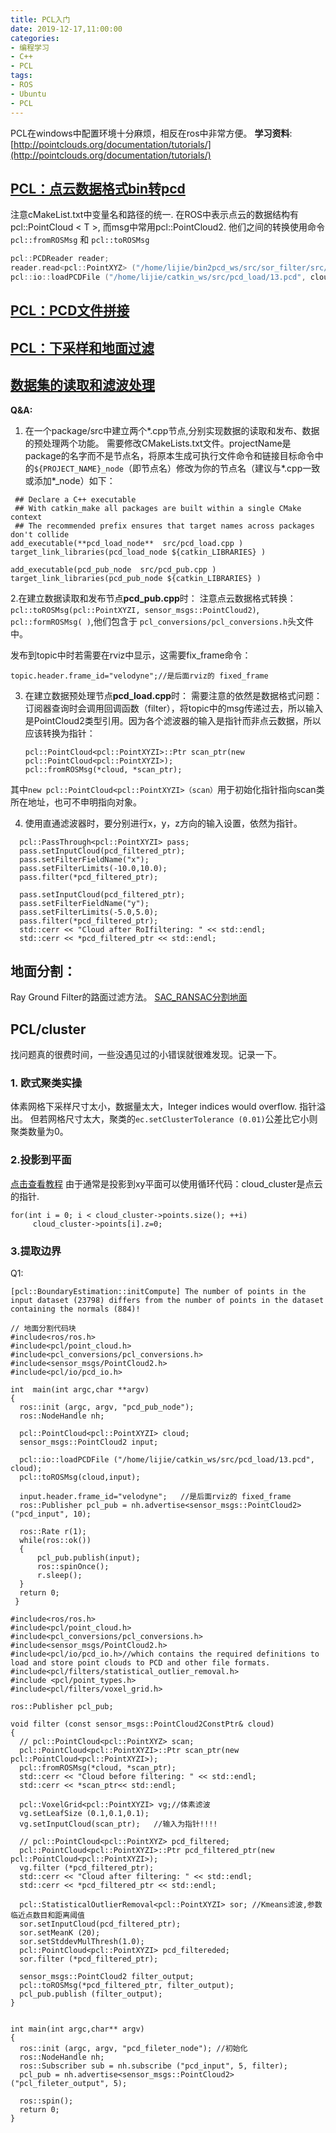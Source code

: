 ```yaml
---
title: PCL入门
date: 2019-12-17,11:00:00
categories: 
- 编程学习
- C++
- PCL
tags:
- ROS
- Ubuntu
- PCL
---
```


PCL在windows中配置环境十分麻烦，相反在ros中非常方便。
**学习资料**:
[http://pointclouds.org/documentation/tutorials/](http://pointclouds.org/documentation/tutorials/)

## [PCL：点云数据格式bin转pcd](https://blog.csdn.net/qq_40297851/article/details/85274563#commentBox)
注意cMakeList.txt中变量名和路径的统一. 在ROS中表示点云的数据结构有 pcl::PointCloud < T >, 而msg中常用pcl::PointCloud2. 他们之间的转换使用命令`pcl::fromROSMsg` 和 `pcl::toROSMsg`

```C++
pcl::PCDReader reader;
reader.read<pcl::PointXYZ> ("/home/lijie/bin2pcd_ws/src/sor_filter/src/table_scene_lms400.pcd", *cloud);
pcl::io::loadPCDFile ("/home/lijie/catkin_ws/src/pcd_load/13.pcd", cloud);
```

## [**PCL：PCD文件拼接**](https://blog.csdn.net/ethan_guo/article/details/80110023)

## [**PCL：下采样和地面过滤**](https://blog.csdn.net/AdamShan/article/details/82901295)
  
## [数据集的读取和滤波处理](https://www.cnblogs.com/li-yao7758258/p/6651326.html)

**Q&A:**  

1. 在一个package/src中建立两个*.cpp节点,分别实现数据的读取和发布、数据的预处理两个功能。
需要修改CMakeLists.txt文件。projectName是package的名字而不是节点名，将原本生成可执行文件命令和链接目标命令中的`${PROJECT_NAME}_node`（即节点名）修改为你的节点名（建议与*.cpp一致或添加*_node）如下：

```
 ## Declare a C++ executable
 ## With catkin_make all packages are built within a single CMake context
 ## The recommended prefix ensures that target names across packages don't collide
add_executable(**pcd_load_node**  src/pcd_load.cpp )
target_link_libraries(pcd_load_node ${catkin_LIBRARIES} )

add_executable(pcd_pub_node  src/pcd_pub.cpp )
target_link_libraries(pcd_pub_node ${catkin_LIBRARIES} )
```

2.在建立数据读取和发布节点**pcd_pub.cpp**时：
注意点云数据格式转换：`pcl::toROSMsg(pcl::PointXYZI, sensor_msgs::PointCloud2)`, `pcl::formROSMsg( )`,他们包含于				`pcl_conversions/pcl_conversions.h`头文件中。

发布到topic中时若需要在rviz中显示，这需要fix_frame命令：
```
topic.header.frame_id="velodyne";//是后面rviz的 fixed_frame
```

3. 在建立数据预处理节点**pcd_load.cpp**时：
需要注意的依然是数据格式问题：订阅器查询时会调用回调函数（filter），将topic中的msg传递过去，所以输入是PointCloud2类型引用。因为各个滤波器的输入是指针而非点云数据，所以应该转换为指针：
	
	```
	pcl::PointCloud<pcl::PointXYZI>::Ptr scan_ptr(new pcl::PointCloud<pcl::PointXYZI>);
	pcl::fromROSMsg(*cloud, *scan_ptr);
	```
其中`new pcl::PointCloud<pcl::PointXYZI>（scan）`用于初始化指针指向scan类所在地址，也可不申明指向对象。
		
4. 使用直通滤波器时，要分别进行x，y，z方向的输入设置，依然为指针。
```
  pcl::PassThrough<pcl::PointXYZI> pass;
  pass.setInputCloud(pcd_filtered_ptr);
  pass.setFilterFieldName("x");
  pass.setFilterLimits(-10.0,10.0);
  pass.filter(*pcd_filtered_ptr);

  pass.setInputCloud(pcd_filtered_ptr);
  pass.setFilterFieldName("y");
  pass.setFilterLimits(-5.0,5.0); 
  pass.filter(*pcd_filtered_ptr); 
  std::cerr << "Cloud after RoIfiltering: " << std::endl;
  std::cerr << *pcd_filtered_ptr << std::endl;
```

## 地面分割：
Ray Ground Filter的路面过滤方法。
[SAC_RANSAC分割地面](https://blog.csdn.net/HHH_go_/article/details/83148472)

## PCL/cluster
 找问题真的很费时间，一些没遇见过的小错误就很难发现。记录一下。
 ### 1. 欧式聚类实操
 体素网格下采样尺寸太小，数据量太大，Integer indices would overflow. 指针溢出。
 但若网格尺寸太大，聚类的`ec.setClusterTolerance (0.01)`公差比它小则聚类数量为0。
 ### 2.投影到平面
 [点击查看教程](http://pointclouds.org/documentation/tutorials/project_inliers.php#project-inliers)
 由于通常是投影到xy平面可以使用循环代码：cloud_cluster是点云的指针. 
 ````
 for(int i = 0; i < cloud_cluster->points.size(); ++i)
      cloud_cluster->points[i].z=0; 
````
### 3.提取边界
Q1:
````
[pcl::BoundaryEstimation::initCompute] The number of points in the input dataset (23798) differs from the number of points in the dataset containing the normals (884)!
````





```
// 地面分割代码块
#include<ros/ros.h>
#include<pcl/point_cloud.h>
#include<pcl_conversions/pcl_conversions.h>
#include<sensor_msgs/PointCloud2.h>
#include<pcl/io/pcd_io.h>

int  main(int argc,char **argv)
{
  ros::init (argc, argv, "pcd_pub_node"); 
  ros::NodeHandle nh;

  pcl::PointCloud<pcl::PointXYZI> cloud;
  sensor_msgs::PointCloud2 input;
 
  pcl::io::loadPCDFile ("/home/lijie/catkin_ws/src/pcd_load/13.pcd", cloud); 
  pcl::toROSMsg(cloud,input);

  input.header.frame_id="velodyne";   //是后面rviz的 fixed_frame
  ros::Publisher pcl_pub = nh.advertise<sensor_msgs::PointCloud2> ("pcd_input", 10);
  
  ros::Rate r(1);
  while(ros::ok())
  {
	  pcl_pub.publish(input);
	  ros::spinOnce();
	  r.sleep();
  }
  return 0;
 }

```

```
#include<ros/ros.h>
#include<pcl/point_cloud.h>
#include<pcl_conversions/pcl_conversions.h>
#include<sensor_msgs/PointCloud2.h>
#include<pcl/io/pcd_io.h>//which contains the required definitions to load and store point clouds to PCD and other file formats.
#include<pcl/filters/statistical_outlier_removal.h>
#include <pcl/point_types.h>
#include<pcl/filters/voxel_grid.h>

ros::Publisher pcl_pub;

void filter (const sensor_msgs::PointCloud2ConstPtr& cloud)
{
  // pcl::PointCloud<pcl::PointXYZ> scan;
  pcl::PointCloud<pcl::PointXYZI>::Ptr scan_ptr(new pcl::PointCloud<pcl::PointXYZI>);
  pcl::fromROSMsg(*cloud, *scan_ptr);
  std::cerr << "Cloud before filtering: " << std::endl;
  std::cerr << *scan_ptr<< std::endl;

  pcl::VoxelGrid<pcl::PointXYZI> vg;//体素滤波
  vg.setLeafSize (0.1,0.1,0.1);
  vg.setInputCloud(scan_ptr);   //输入为指针!!!!
  
  // pcl::PointCloud<pcl::PointXYZ> pcd_filtered;
  pcl::PointCloud<pcl::PointXYZI>::Ptr pcd_filtered_ptr(new pcl::PointCloud<pcl::PointXYZI>);
  vg.filter (*pcd_filtered_ptr);
  std::cerr << "Cloud after filtering: " << std::endl;
  std::cerr << *pcd_filtered_ptr << std::endl;

  pcl::StatisticalOutlierRemoval<pcl::PointXYZI> sor; //Kmeans滤波,参数临近点数目和距离阈值
  sor.setInputCloud(pcd_filtered_ptr);
  sor.setMeanK (20);
  sor.setStddevMulThresh(1.0);
  pcl::PointCloud<pcl::PointXYZI> pcd_filtereded;
  sor.filter (*pcd_filtered_ptr);

  sensor_msgs::PointCloud2 filter_output;
  pcl::toROSMsg(*pcd_filtered_ptr, filter_output);
  pcl_pub.publish (filter_output);
}


int main(int argc,char** argv)
{
  ros::init (argc, argv, "pcd_fileter_node"); //初始化
  ros::NodeHandle nh;
  ros::Subscriber sub = nh.subscribe ("pcd_input", 5, filter);
  pcl_pub = nh.advertise<sensor_msgs::PointCloud2> ("pcl_fileter_output", 5);
  
  ros::spin();
  return 0;
}
```


